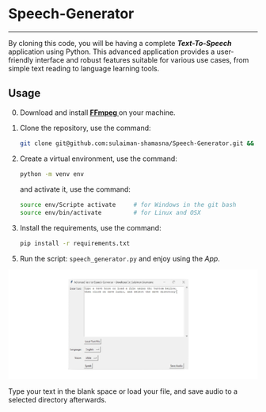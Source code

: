 # Speech-Generator
---
By cloning this code, you will be having a complete ***Text-To-Speech*** application using Python. This advanced application provides a user-friendly interface and robust features suitable for various use cases, from simple text reading to language learning tools.

## Usage
0. Download and install **[FFmpeg ](https://phoenixnap.com/kb/ffmpeg-windows)** on your machine.

1. Clone the repository, use the command:
    ```bash
    git clone git@github.com:sulaiman-shamasna/Speech-Generator.git && cd Speech-Generator
    ```

2. Create a virtual environment, use the command:
    ```bash
    python -m venv env
    ```
    and activate it, use the command:
    ```bash
    source env/Scripte activate     # for Windows in the git bash
    source env/bin/activate         # for Linux and OSX
    ```

3. Install the requirements, use the command:
    ```bash
    pip install -r requirements.txt
    ```

<!-- 4. Create a ```.env``` file and save your ***OPENAI_API_KEY*** there, it should be in the format:
    ```python
    ## .env
    OPENAI_API_KEY='sk- ...'
    ```
    or simply, set it from the bash/ command line as a variable parameter, i.e., type in the terminal:
    ```bash
    set OPENAI_API_KEY=YOUR_OPENAI_API_KEY
    ``` -->

5. Run the script: ```speech_generator.py``` and enjoy using the *App*.

![Speech-Generator](https://github.com/sulaiman-shamasna/Speech-Generator/blob/main/plots/Speech-Generator-UI.png)

Type your text in the blank space or load your file, and save audio to a selected directory afterwards.
